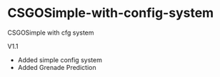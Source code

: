 # CSGOSimple-with-config-system
CSGOSimple with cfg system

V1.1
* Added simple config system
* Added Grenade Prediction

